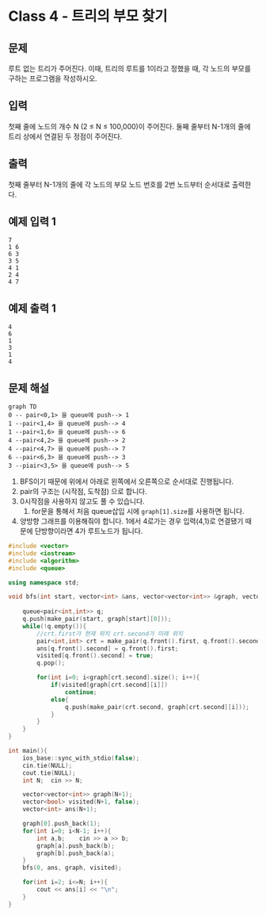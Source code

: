 # Class 4 - 트리의 부모 찾기

## 문제

루트 없는 트리가 주어진다. 이때, 트리의 루트를 1이라고 정했을 때, 각 노드의 부모를 구하는 프로그램을 작성하시오.

## 입력

첫째 줄에 노드의 개수 N (2 ≤ N ≤ 100,000)이 주어진다. 둘째 줄부터 N-1개의 줄에 트리 상에서 연결된 두 정점이 주어진다.

## 출력

첫째 줄부터 N-1개의 줄에 각 노드의 부모 노드 번호를 2번 노드부터 순서대로 출력한다.

## 예제 입력 1

```
7
1 6
6 3
3 5
4 1
2 4
4 7

```

## 예제 출력 1

```
4
6
1
3
1
4
```

## 문제 해설

```mermaid
graph TD
0 -- pair<0,1> 을 queue에 push--> 1
1 --pair<1,4> 을 queue에 push--> 4
1 --pair<1,6> 을 queue에 push--> 6
4 --pair<4,2> 을 queue에 push--> 2
4 --pair<4,7> 을 queue에 push--> 7
6 --pair<6,3> 을 queue에 push--> 3
3 --piair<3,5> 을 queue에 push--> 5

```

1. BFS이기 때문에 위에서 아래로 왼쪽에서 오른쪽으로 순서대로 진행됩니다.
2. pair의 구조는 (시작점, 도착점) 으로 합니다.
3. 0시작점을 사용하지 않고도 풀 수 있습니다.
    1. for문을 통해서 처음 queue삽입 시에 `graph[1].size`를 사용하면 됩니다.
4. 양방향 그래프를 이용해줘야 합니다. 1에서 4로가는 경우 입력(4,1)로 연결됐기 때문에 단방향이라면 4가 루트노드가 됩니다.

```cpp
#include <vector>
#include <iostream>
#include <algorithm>
#include <queue>

using namespace std;

void bfs(int start, vector<int> &ans, vector<vector<int>> &graph, vector<bool> &visited){
    
    queue<pair<int,int>> q;
    q.push(make_pair(start, graph[start][0]));
    while(!q.empty()){
        //crt.first가 현재 위치 crt.second가 미래 위치
        pair<int,int> crt = make_pair(q.front().first, q.front().second);
        ans[q.front().second] = q.front().first;
        visited[q.front().second] = true;
        q.pop();

        for(int i=0; i<graph[crt.second].size(); i++){
            if(visited[graph[crt.second][i]])
                continue;
            else{
                q.push(make_pair(crt.second, graph[crt.second][i]));
            }
        }
    }
}

int main(){
    ios_base::sync_with_stdio(false);
    cin.tie(NULL);
    cout.tie(NULL);
    int N;  cin >> N;

    vector<vector<int>> graph(N+1);
    vector<bool> visited(N+1, false);
    vector<int> ans(N+1);

    graph[0].push_back(1);
    for(int i=0; i<N-1; i++){
        int a,b;    cin >> a >> b;
        graph[a].push_back(b);
        graph[b].push_back(a);
    }
    bfs(0, ans, graph, visited);

    for(int i=2; i<=N; i++){
        cout << ans[i] << "\n";
    }
}
```